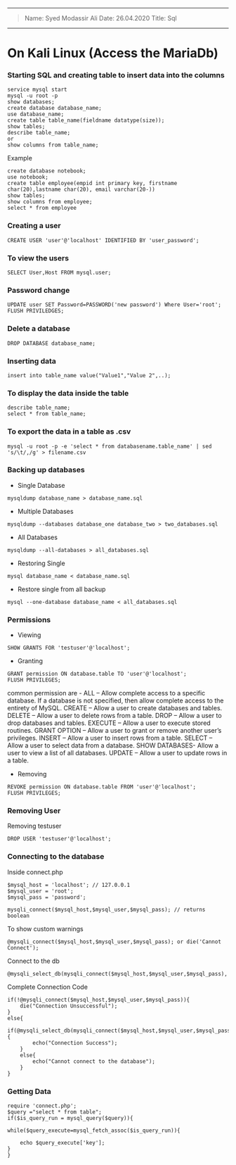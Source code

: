 ----
> Name: Syed Modassir Ali
> Date: 26.04.2020
> Title: Sql 
----

# On Kali Linux (Access the MariaDb)

### Starting SQL and creating table to insert data into the columns
```
service mysql start
mysql -u root -p
show databases;
create database database_name;
use database_name;
create table table_name(fieldname datatype(size));
show tables;
describe table_name;
or
show columns from table_name;
```
Example
```
create database notebook;
use notebook;
create table employee(empid int primary key, firstname char(20),lastname char(20), email varchar(20-))
show tables;
show columns from employee; 
select * from employee
```

### Creating a user
```
CREATE USER 'user'@'localhost' IDENTIFIED BY 'user_password';
```

### To view the users
```
SELECT User,Host FROM mysql.user;
```

### Password change
```
UPDATE user SET Password=PASSWORD('new password') Where User='root'; FLUSH PRIVILEDGES;
```

### Delete a database
```
DROP DATABASE database_name;
```

### Inserting data
```
insert into table_name value("Value1","Value 2",..);
```

### To display the data inside the table
```
describe table_name;
select * from table_name;
```

### To export the data in a table as .csv
```
mysql -u root -p -e 'select * from databasename.table_name' | sed 's/\t/,/g' > filename.csv
```
### Backing up databases

- Single Database
```
mysqldump database_name > database_name.sql
```

- Multiple Databases
```
mysqldump --databases database_one database_two > two_databases.sql
```

- All Databases
```
mysqldump --all-databases > all_databases.sql
```

- Restoring Single
```
mysql database_name < database_name.sql
```

- Restore single from all backup 
```
mysql --one-database database_name < all_databases.sql
```

### Permissions

- Viewing 
```
SHOW GRANTS FOR 'testuser'@'localhost';
```

- Granting
```
GRANT permission ON database.table TO 'user'@'localhost';
FLUSH PRIVILEGES;
```
common permission are - 
    ALL – Allow complete access to a specific database. If a database is not specified, then allow complete access to the entirety of MySQL.
    CREATE – Allow a user to create databases and tables.
    DELETE – Allow a user to delete rows from a table.
    DROP – Allow a user to drop databases and tables.
    EXECUTE – Allow a user to execute stored routines.
    GRANT OPTION – Allow a user to grant or remove another user’s privileges.
    INSERT – Allow a user to insert rows from a table.
    SELECT – Allow a user to select data from a database.
    SHOW DATABASES- Allow a user to view a list of all databases.
    UPDATE – Allow a user to update rows in a table.

- Removing
```
REVOKE permission ON database.table FROM 'user'@'localhost';
FLUSH PRIVILEGES;
```

### Removing User

Removing testuser
```
DROP USER 'testuser'@'localhost';
```

### Connecting to the database

Inside connect.php

```
$mysql_host = 'localhost'; // 127.0.0.1
$mysql_user = 'root';
$mysql_pass = 'password';

mysqli_connect($mysql_host,$mysql_user,$mysql_pass); // returns boolean
```
To show custom warnings
```
@mysqli_connect($mysql_host,$mysql_user,$mysql_pass); or die('Cannot Connect');
```

Connect to the db
```
@mysqli_select_db(mysqli_connect($mysql_host,$mysql_user,$mysql_pass),'database_name'); 
```

Complete Connection Code
```
if(!@mysqli_connect($mysql_host,$mysql_user,$mysql_pass)){
    die("Connection Unsuccessful");
}
else{
    if(@mysqli_select_db(mysqli_connect($mysql_host,$mysql_user,$mysql_pass),'database_name')){
        echo("Connection Success");
    }
    else{
        echo("Cannot connect to the database");
    }
}
```

### Getting Data

```
require 'connect.php';
$query ="select * from table";
if($is_query_run = mysql_query($query)){

while($query_execute=mysql_fetch_assoc($is_query_run)){

    echo $query_execute['key'];
}
}
```
